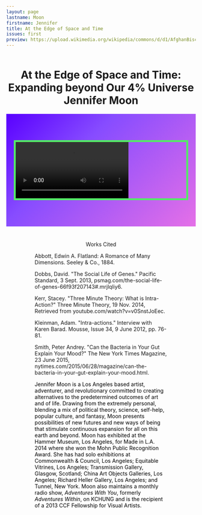 ```yaml
---
layout: page
lastname: Moon
firstname: Jennifer
title: At the Edge of Space and Time
issues: first
preview: https://upload.wikimedia.org/wikipedia/commons/d/d1/AfghanBiscuit.jpg
---
```


<style>

@media screen and (min-width: 800px) {

.intro p {
	width: 30%;
}

}

.section {
	position: relative;

}

.intro {
	
    color: #ffffff;
    font-size: 1.1em;
}

.story-title {
	text-align: center;
	padding-top: 3%;
}

.intro p {
	position: absolute;
	transform: rotate(0);
  transition: transform 8s 0.2s cubic-bezier(0,.87,.16,1);
}

.intro-p1 {
	left:8%;
}

.intro-p2 {
	left: 45%;
	top: 35%;
}

.loaded p.skew {
  transform: rotate(-10deg);
}
.loaded p.skew span {
  transform: rotate(-10deg);
}

.story {
	position: relative;
	background: rgb(89,0,255); /* Old browsers */
background: -moz-linear-gradient(-45deg, rgba(89,0,255,1) 0%, rgba(135,76,255,1) 36%, rgba(229,112,231,1) 100%); /* FF3.6-15 */
background: -webkit-linear-gradient(-45deg, rgba(89,0,255,1) 0%,rgba(135,76,255,1) 36%,rgba(229,112,231,1) 100%); /* Chrome10-25,Safari5.1-6 */
background: linear-gradient(135deg, rgba(89,0,255,1) 0%,rgba(135,76,255,1) 36%,rgba(229,112,231,1) 100%); /* W3C, IE10+, FF16+, Chrome26+, Opera12+, Safari7+ */
filter: progid:DXImageTransform.Microsoft.gradient( startColorstr='#5900ff', endColorstr='#e570e7',GradientType=1 ); /* IE6-9 fallback on horizontal gradient */
}

.video-container {
	border: 5px solid #54EA66;
	width: 90%;
	margin: 0 auto;

}

.detail {
	width: 70%;
	margin: 0 auto;
	padding: 5%;
}

.bio {
	padding-bottom: 5em!important;
}

@media screen and (min-width: 800px) {

.story {
		padding: 5em 0;
	}

}

</style>

<div class="story-wrapper">
	<div class="section title-p full">
			<h1 class="story-title">At the Edge of Space and Time: Expanding beyond Our 4% Universe<br>
				<span>Jennifer Moon</span>
			</h1>
			<div class="intro">
<p class="intro-p1 skew">Excerpt from Jennifer Moon and laub's performance for <span class="italics"><span class="bold">In Real Life:</span></span> 100 Days of Film and Performance at the Hammer Museum, Los Angeles.
</p>
</div>
</div>
	<div class="story full">
<div class="video-container">
<video controls>
  <source src="{{ site.url }}/assets/video/Moon-laub_4percentUniverse-segment.mp4" type="video/mp4">
  <source src="/path/to/video.webm" type="video/webm">
  <!-- Captions are optional -->
  <track kind="captions" label="English captions" src="/path/to/captions.vtt" srclang="en" default>
</video>
</div>



</div>

<div class="green-gradient section">
	<div class="detail">
	<p style="text-align: center;">Works Cited</p>
<p>Abbott, Edwin A. <span class="italics">Flatland: A Romance of Many Dimensions.</span> Seeley & Co., 1884.</p>

<p>Dobbs, David. &quot;The Social Life of Genes.&quot;  <span class="italics">Pacific Standard</span>, 3 Sept. 2013, psmag.com/the-social-life-of-genes-66f93f207143#.mrjlqliy6.</p>

<p>Kerr, Stacey. &quot;Three Minute Theory: What is Intra-Action?&quot;  <span class="italics">Three Minute Theory</span>, 19 Nov. 2014, Retrieved from youtube.com/watch?v=v0SnstJoEec.</p>

<p>Kleinman, Adam. &quot;Intra-actions.&quot; Interview with Karen Barad.  <span class="italics">Mousse</span>, Issue 34, 9 June 2012, pp. 76-81.</p>

<p>Smith, Peter Andrey. &quot;Can the Bacteria in Your Gut Explain Your Mood?&quot;  <span class="italics">The New York Times Magazine</span>, 23 June 2015, nytimes.com/2015/06/28/magazine/can-the-bacteria-in-your-gut-explain-your-mood.html.</p>

<p style="color: #000000;" class="bio">Jennifer Moon is a Los Angeles based artist, adventurer, and revolutionary committed to creating alternatives to the predetermined outcomes of art and of life. Drawing from the extremely personal, blending a mix of political theory, science, self-help, popular culture, and fantasy, Moon presents possibilities of new futures and new ways of being that stimulate continuous expansion for all on this earth and beyond. Moon has exhibited at the Hammer Museum, Los Angeles, for Made in L.A. 2014 where she won the Mohn Public Recognition Award. She has had solo exhibitions at Commonwealth & Council, Los Angeles; Equitable Vitrines, Los Angeles; Transmission Gallery, Glasgow, Scotland; China Art Objects Galleries, Los Angeles; Richard Heller Gallery, Los Angeles; and Tunnel, New York. Moon also maintains a monthly radio show, <i>Adventures With You</i>, formerly <i>Adventures Within</i>, on KCHUNG and is the recipient of a 2013 CCF Fellowship for Visual Artists.</p>

</div>

</div>




</div>
<script>
  (function(i,s,o,g,r,a,m){i['GoogleAnalyticsObject']=r;i[r]=i[r]||function(){
  (i[r].q=i[r].q||[]).push(arguments)},i[r].l=1*new Date();a=s.createElement(o),
  m=s.getElementsByTagName(o)[0];a.async=1;a.src=g;m.parentNode.insertBefore(a,m)
  })(window,document,'script','https://www.google-analytics.com/analytics.js','ga');

  ga('create', 'UA-93682415-1', 'auto');
  ga('send', 'pageview');

</script>
